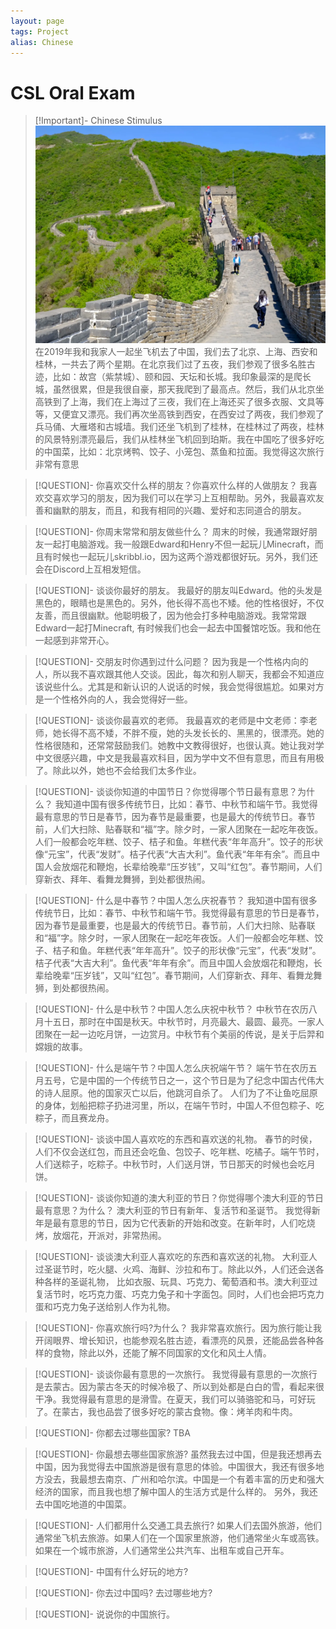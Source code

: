 ```yaml
---
layout: page
tags: Project 
alias: Chinese
---
```


# CSL Oral Exam

> [!Important]- Chinese Stimulus
> ![Great Wall](../../assets/Great%20Wall.jpeg)
> 在2019年我和我家人一起坐飞机去了中国，我们去了北京、上海、西安和桂林，一共去了两个星期。在北京我们过了五夜，我们参观了很多名胜古迹，比如：故宫（紫禁城）、颐和园、天坛和长城。我印象最深的是爬长城，虽然很累，但是我很自豪，那天我爬到了最高点。然后，我们从北京坐高铁到了上海，我们在上海过了三夜，我们在上海还买了很多衣服、文具等等，又便宜又漂亮。我们再次坐高铁到西安，在西安过了两夜，我们参观了兵马俑、大雁塔和古城墙。我们还坐飞机到了桂林，在桂林过了两夜，桂林的风景特别漂亮最后，我们从桂林坐飞机回到珀斯。我在中国吃了很多好吃的中国菜，比如：北京烤鸭、饺子、小笼包、蒸鱼和拉面。我觉得这次旅行非常有意思

> [!QUESTION]- 你喜欢交什么样的朋友？你喜欢什么样的人做朋友？
> 我喜欢交喜欢学习的朋友，因为我们可以在学习上互相帮助。另外，我最喜欢友善和幽默的朋友，而且，和我有相同的兴趣、爱好和志同道合的朋友。

> [!QUESTION]- 你周末常常和朋友做些什么？
> 周末的时候，我通常跟好朋友一起打电脑游戏。我一般跟Edward和Henry不但一起玩儿Minecraft，而且有时候也一起玩儿skribbl.io，因为这两个游戏都很好玩。另外，我们还会在Discord上互相发短信。

> [!QUESTION]- 谈谈你最好的朋友。
> 我最好的朋友叫Edward。他的头发是黑色的，眼睛也是黑色的。另外，他长得不高也不矮。他的性格很好，不仅友善，而且很幽默。他聪明极了，因为他会打多种电脑游戏。我常常跟Edward一起打Minecraft, 有时候我们也会一起去中国餐馆吃饭。我和他在一起感到非常开心。

> [!QUESTION]- 交朋友时你遇到过什么问题？
> 因为我是一个性格内向的人，所以我不喜欢跟其他人交谈。因此，每次和别人聊天，我都会不知道应该说些什么。尤其是和新认识的人说话的时候，我会觉得很尴尬。如果对方是一个性格外向的人，我会觉得好一些。

> [!QUESTION]- 谈谈你最喜欢的老师。
> 我最喜欢的老师是中文老师：李老师，她长得不高不矮，不胖不瘦，她的头发长长的、黑黑的，很漂亮。她的性格很随和，还常常鼓励我们。她教中文教得很好，也很认真。她让我对学中文很感兴趣，中文是我最喜欢科目，因为学中文不但有意思，而且有用极了。除此以外，她也不会给我们太多作业。

> [!QUESTION]- 谈谈你知道的中国节日？你觉得哪个节日最有意思？为什么？
> 我知道中国有很多传统节日，比如：春节、中秋节和端午节。我觉得最有意思的节日是春节，因为春节是最重要，也是最大的传统节日。春节前，人们大扫除、贴春联和“福”字。除夕时，一家人团聚在一起吃年夜饭。人们一般都会吃年糕、饺子、桔子和鱼。年糕代表“年年高升”。饺子的形状像“元宝”，代表“发财”。桔子代表“大吉大利”。鱼代表“年年有余”。而且中国人会放烟花和鞭炮，长辈给晚辈“压岁钱”，又叫“红包”。春节期间，人们穿新衣、拜年、看舞龙舞狮，到处都很热闹。

> [!QUESTION]- 什么是中春节？中国人怎么庆祝春节？
> 我知道中国有很多传统节日，比如：春节、中秋节和端午节。我觉得最有意思的节日是春节，因为春节是最重要，也是最大的传统节日。春节前，人们大扫除、贴春联和“福”字。除夕时，一家人团聚在一起吃年夜饭。人们一般都会吃年糕、饺子、桔子和鱼。年糕代表“年年高升”。饺子的形状像“元宝”，代表“发财”。桔子代表“大吉大利”。鱼代表“年年有余”。而且中国人会放烟花和鞭炮，长辈给晚辈“压岁钱”，又叫“红包”。春节期间，人们穿新衣、拜年、看舞龙舞狮，到处都很热闹。

> [!QUESTION]- 什么是中秋节？中国人怎么庆祝中秋节？
> 中秋节在农历八月十五日，那时在中国是秋天。中秋节时，月亮最大、最圆、最亮。一家人团聚在一起一边吃月饼，一边赏月。中秋节有个美丽的传说，是关于后羿和嫦娥的故事。

> [!QUESTION]- 什么是端午节？中国人怎么庆祝端午节？
> 端午节在农历五月五号，它是中国的一个传统节日之一，这个节日是为了纪念中国古代伟大的诗人屈原。他的国家灭亡以后，他跳河自杀了。 人们为了不让鱼吃屈原的身体，划船把粽子扔进河里，所以，在端午节时，中国人不但包粽子、吃粽子，而且赛龙舟。

> [!QUESTION]- 谈谈中国人喜欢吃的东西和喜欢送的礼物。
> 春节的时侯，人们不仅会送红包，而且还会吃鱼、包饺子、吃年糕、吃橘子。端午节时，人们送粽子，吃粽子。中秋节时，人们送月饼，节日那天的时候也会吃月饼。

> [!QUESTION]- 谈谈你知道的澳大利亚的节日？你觉得哪个澳大利亚的节日最有意思？为什么？
> 澳大利亚的节日有新年、复活节和圣诞节。 我觉得新年是最有意思的节日，因为它代表新的开始和改变。在新年时，人们吃烧烤，放烟花，开派对，非常热闹。

> [!QUESTION]- 谈谈澳大利亚人喜欢吃的东西和喜欢送的礼物。
> 大利亚人过圣诞节时，吃火腿、火鸡、海鲜、沙拉和布丁。除此以外，人们还会送各种各样的圣诞礼物， 比如衣服、玩具、巧克力、葡萄酒和书。澳大利亚过复活节时，吃巧克力蛋、巧克力兔子和十字面包。同时，人们也会把巧克力蛋和巧克力兔子送给别人作为礼物。

> [!QUESTION]- 你喜欢旅行吗?为什么？
> 我非常喜欢旅行。因为旅行能让我开阔眼界、增长知识，也能参观名胜古迹，看漂亮的风景，还能品尝各种各样的食物，除此以外，还能了解不同国家的文化和风土人情。

> [!QUESTION]- 谈谈你最有意思的一次旅行。
> 我觉得最有意思的一次旅行是去蒙古。因为蒙古冬天的时候冷极了、所以到处都是白白的雪，看起来很干净。我觉得最有意思的是滑雪。在夏天，我们可以骑骆驼和马，可好玩了。在蒙古，我也品尝了很多好吃的蒙古食物。像：烤羊肉和牛肉。

> [!QUESTION]- 你都去过哪些国家?
> TBA

> [!QUESTION]- 你最想去哪些国家旅游?
> 虽然我去过中国，但是我还想再去中国，因为我觉得去中国旅游是很有意思的体验。中国很大，我还有很多地方没去，我最想去南京、广州和哈尔滨。中国是一个有着丰富的历史和强大经济的国家，而且我也想了解中国人的生活方式是什么样的。 另外，我还去中国吃地道的中国菜。

> [!QUESTION]- 人们都用什么交通工具去旅行?
> 如果人们去国外旅游，他们通常坐飞机去旅游。如果人们在一个国家里旅游，他们通常坐火车或高铁。如果在一个城市旅游，人们通常坐公共汽车、出租车或自己开车。

> [!QUESTION]- 中国有什么好玩的地方?

> [!QUESTION]- 你去过中国吗? 去过哪些地方?

> [!QUESTION]- 说说你的中国旅行。